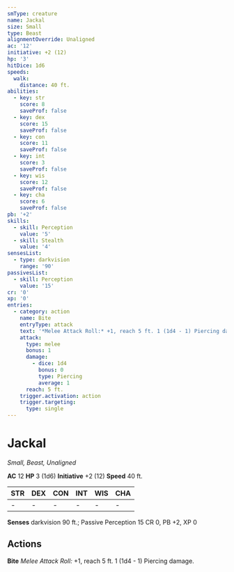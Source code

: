 ```yaml
---
smType: creature
name: Jackal
size: Small
type: Beast
alignmentOverride: Unaligned
ac: '12'
initiative: +2 (12)
hp: '3'
hitDice: 1d6
speeds:
  walk:
    distance: 40 ft.
abilities:
  - key: str
    score: 8
    saveProf: false
  - key: dex
    score: 15
    saveProf: false
  - key: con
    score: 11
    saveProf: false
  - key: int
    score: 3
    saveProf: false
  - key: wis
    score: 12
    saveProf: false
  - key: cha
    score: 6
    saveProf: false
pb: '+2'
skills:
  - skill: Perception
    value: '5'
  - skill: Stealth
    value: '4'
sensesList:
  - type: darkvision
    range: '90'
passivesList:
  - skill: Perception
    value: '15'
cr: '0'
xp: '0'
entries:
  - category: action
    name: Bite
    entryType: attack
    text: '*Melee Attack Roll:* +1, reach 5 ft. 1 (1d4 - 1) Piercing damage.'
    attack:
      type: melee
      bonus: 1
      damage:
        - dice: 1d4
          bonus: 0
          type: Piercing
          average: 1
      reach: 5 ft.
    trigger.activation: action
    trigger.targeting:
      type: single
---
```


# Jackal
*Small, Beast, Unaligned*

**AC** 12
**HP** 3 (1d6)
**Initiative** +2 (12)
**Speed** 40 ft.

| STR | DEX | CON | INT | WIS | CHA |
| --- | --- | --- | --- | --- | --- |
| - | - | - | - | - | - |

**Senses** darkvision 90 ft.; Passive Perception 15
CR 0, PB +2, XP 0

## Actions

**Bite**
*Melee Attack Roll:* +1, reach 5 ft. 1 (1d4 - 1) Piercing damage.
